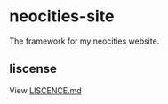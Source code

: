 # neocities-site
The framework for my neocities website.

## liscense
View [LISCENCE.md](https://github.com/chartheamateur/neocities-site/blob/main/LISCENCE.md)
